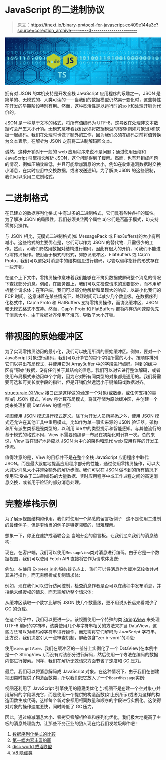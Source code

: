 # JavaScript 的二进制协议

> 原文：<https://itnext.io/binary-protocol-for-javascript-cc409e144a3c?source=collection_archive---------3----------------------->

![](img/3e72fbd2412028a2d557d799f06c6934.png)

拥有对 JSON 的本机支持是开发全栈 JavaScript 应用程序的乐趣之一。JSON 是简单的、无模式的、人类可读的——当我们的数据模型仍然易于变化时，这些特性在开发的早期阶段特别有用。然而，这种灵活性是以运行时的大小和处理开销为代价的。

JSON 是一种基于文本的格式，将所有值编码为 UTF-8，这导致在处理非文本数据时会产生大小开销。无模式意味着我们必须将数据模型的结构(例如对象键)和数据一起编码。我们在处理时也做了额外的工作，因为我们必须在编码之前将值转换为文本表示，在解析为 JSON 之前将二进制解码回文本。

诚然，这种开销对于一般的 web 应用程序来说不是问题；通过使用压缩和 JavaScript 引擎擅长解析 JSON，这个问题得到了缓解。然而，也有开销成问题的情况，例如压缩效率低，并且可能增加消息的大小，例如在收集遥测数据时交换小消息，在实时应用中交换数据，或者发送通知。为了解决 JSON 的这些限制，我们可以采用二进制格式。

# 二进制格式

在已建立的数据序列化格式 [](#568c) 中有过多的二进制格式，它们具有各种各样的属性。为了解决 JSON 的局限性，我们必须关注两个属性:a)它们是否基于模式，b)支持零拷贝操作。

与 JSON 相比，无模式二进制格式(如 MessagePack 或 FlexBuffers)的大小有所减小。这些格式的主要优点是，它们可以作为 JSON 的替代物，只需很少的工作。然而，a)我们仍然用数据对结构进行编码，因此有很大的开销，b)我们不能进行零拷贝操作。使用基于模式的格式，如协议缓冲区、FlatBuffers 或 Cap'n Proto，我们可以避免对消息中的结构信息进行编码，尽管以偏移指针的形式存在一些开销。

在这个上下文中，零拷贝操作意味着我们能够在不拷贝数据或解码整个消息的情况下查找部分消息。例如，在服务器上，我们可以先检查请求的重要部分，而不用解析整个请求体；在客户端，我们可以部分地解析和呈现大的响应，以最小化我们的 FCP [](#6073)时间。这意味着在某些情况下，处理时间可以减少几个数量级。在数据序列化格式中，Cap'n Proto 和 FlatBuffers 支持零拷贝操作，而协议缓冲区、JSON 和无模式格式不支持。然而，Cap'n Proto 和 FlatBuffers 都将内存访问速度优先于消息大小，由于数据对齐使用了填充，导致了大小开销。

# 带视图的原始缓冲区

为了实现零拷贝访问的最小化，我们可以使用所谓的原始缓冲区。例如，要对一个 JavaScript 对象进行编码，我们可以计算它的每个字段所需的大小，按顺序排列它们以导出布局模式，并使用它对 ArrayBuffer 中的字段进行编码。得到的缓冲区有“原始”数据，没有任何关于其结构的信息。我们可以对它进行整体解码，或者使用布局模式来访问单个字段，因为它对所有同类型的对象都是通用的。我们将需要可选和可变长度字段的指针，但是开销仍然远远小于键编码或数据对齐。

[structuraie 的 View](https://github.com/zandaqo/structurae#binary-protocol) 接口正是这样做的:给定一个对象(或数组，或任何支持的类型)的 JSON 模式，View 将计算布局模式，将其存储为原始缓冲区，并创建一个类来处理扩展 DataView 的缓冲区:

视图使用 JSON 模式进行模式定义。除了为开发人员所熟悉之外，使用 JSON 模式还允许在其他工具中重用模式，比如作为单一事实来源的 JSON 验证器。架构和所有派生类都是强类型的，以利用 ide 中的类型提示和智能感知。与其他流行的基于模式的格式不同，View 不需要预编译—布局在初始化时计算一次。总的来说，View 旨在很好地适应以 JSON 为中心的架构和现代 web 应用程序的开发工作流。

值得注意的是，View 的目标并不是在整个全栈 JavaScript 应用程序中取代 JSON。而是最大限度地提高应用程序部分的性能，通过使用零拷贝操作，可以大大减少消息大小并避免额外的解析步骤。我们可以在 JSON 做不到的所有情况下使用它:受益于二进制编码的大量数据、实时应用程序中或工作进程之间的高速消息交换，或者用于验证的部分消息处理。

# 完整堆栈示例

为了展示视图结构的作用，我们将使用一个熟悉的留言板例子；这不是使用二进制的最佳例子，但是更恰当的例子是特定领域的，很难理解。

想象一下，你正在维护戒酒联合会 [](#56a5) 当地分会的留言板。让我们定义我们的消息结构:

现在，在客户端，我们可以使用`MessageView`类对消息进行编码。由于它是一个数据视图，我们可以使用 Fetch API 直接将它作为请求体发送:

例如，在使用 Express.js 的服务器节点上，我们可以将消息作为缓冲区接收并对其进行操作，而无需解析或复制请求体:

例如，现在我们可以进行访问控制，检查消息作者是否可以在线程中发布消息，并拒绝未经授权的请求，而无需解析整个请求体:

从缓冲区读取一个数字比解析 JSON 快几个数量级，更不用说从长远来看减少了 GC 的负载。

在这个例子中，我们可以更进一步。该视图使用一个特殊的类 [StringView](https://github.com/zandaqo/structurae#strings) 来处理 UTF-8 编码的字符串，该类使用几个与字符串相关的方法来扩展 DataView，这些方法可以对编码的字符串进行操作，而无需将它们解码为 JavaScript 字符串。比方说，我们决定引入一点审查机制，屏蔽包含“zer b-vord”的消息:

使用`view.getView`，我们在缓冲区的一部分上实例化了一个 DataView(在本例中是一个 StringView ),而没有对该部分进行解码，然后使用一个方法在编码的数据内部进行搜索。同样，我们在解析无效请求方面节省了速度和 GC 压力。

最后，我们可以将消息解码成 JavaScript 对象。在这种情况下，由于我们在创建视图类时提供了构造函数类，所以我们把它放入了一个`BoardMessage`实例:

视图还利用了 JavaScript 引擎使用的隐藏类优化 [⁴](#0238) :视图不是创建一个空对象`{}`并用解码的字段填充它，而是使用一个提供的构造函数(如上例所示)或者为这样的构造函数生成代码，这样每个新对象都用相同数量和顺序的字段进行实例化。这使得对对象的操作速度更快，同时降低了 GC 压力。

因此，通过缩减消息大小、零拷贝零解析检查和序列化优化，我们极大地提高了主板的消息处理能力。让那些不务正业的狼人现在给我们发垃圾邮件吧！

1.  [数据序列化格式的比较](https://en.wikipedia.org/wiki/Comparison_of_data-serialization_formats)
2.  [第一幅内容丰富的画](https://developer.mozilla.org/en-US/docs/Glossary/First_contentful_paint)
3.  [disc world 戒酒联盟](https://wiki.lspace.org/%C3%9Cberwald_League_of_Temperance)
4.  [V8 隐藏类](https://engineering.linecorp.com/en/blog/v8-hidden-class/)